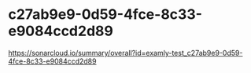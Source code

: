 # c27ab9e9-0d59-4fce-8c33-e9084ccd2d89
https://sonarcloud.io/summary/overall?id=examly-test_c27ab9e9-0d59-4fce-8c33-e9084ccd2d89
